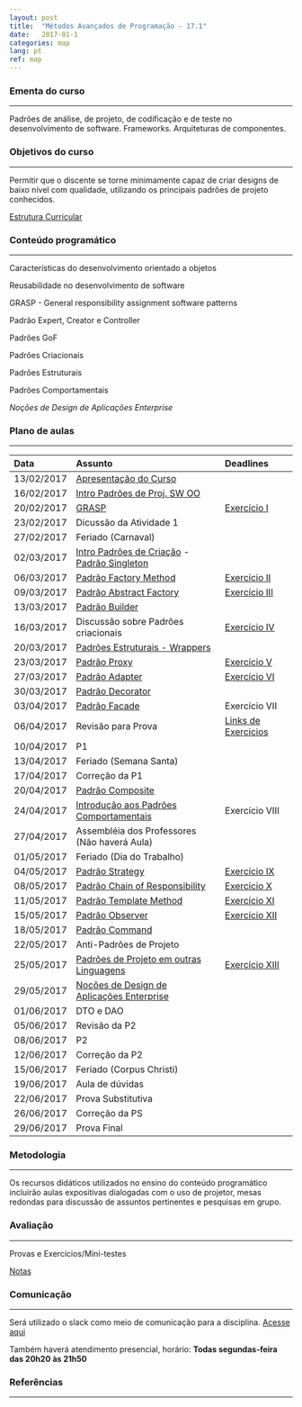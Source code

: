```yaml
---
layout: post
title:  "Métodos Avançados de Programação - 17.1"
date:   2017-01-1
categories: map
lang: pt
ref: map
---
```


### Ementa do curso
___

Padrões de análise, de projeto, de codificação e de teste no desenvolvimento de software. Frameworks. Arquiteturas de componentes.

### Objetivos do curso
___

Permitir que o discente se torne minimamente capaz de criar designs de baixo nível com qualidade, utilizando os principais padrões de projeto conhecidos.

[Estrutura Curricular](https://drive.google.com/file/d/0B9oADRpZVGECMmQ4WV83YVlRRGs/view?usp=sharing)

### Conteúdo programático
___

Características do desenvolvimento orientado a objetos

Reusabilidade no desenvolvimento de software

GRASP - General responsibility assignment software patterns

Padrão Expert, Creator e Controller

Padrões GoF

Padrões Criacionais 

Padrões Estruturais

Padrões Comportamentais

_Noções de Design de Aplicações Enterprise_

### Plano de aulas
___

| Data	| Assunto | Deadlines
| :------- | :------ | :------ |
| 13/02/2017 | [Apresentação do Curso](https://docs.google.com/presentation/d/1mOPHxgTf-A9LoSyBTqXDawuYjvLN6OLG_ytMcxBym_w/edit#slide=id.g1cd879af31_0_542)
| 16/02/2017 | [Intro Padrões de Proj. SW OO](https://docs.google.com/presentation/d/13WPIixGznyko2lYZDl54ltgzTWyRVW7U-LRAZEEmX74/preview?slide=id.p)
| 20/02/2017 |[GRASP](https://docs.google.com/presentation/d/1E0U-IXt7-KPCndPUqKGZ44LF1B3SJlKOCCjmnYLHH6s/preview) | [Exercício I](http://www.dsc.ufcg.edu.br/~jacques/cursos/map/html/auto.htm)
| 23/02/2017 | Dicussão da Atividade 1 
| 27/02/2017 | Feriado (Carnaval)
| 02/03/2017 | [Intro Padrões de Criação](https://docs.google.com/presentation/d/1puvG2ExPgBdSdiQ8nNP7L5058Wm8cYV-JUQkP05nCHg/preview?slide=id.p) - [Padrão Singleton](https://docs.google.com/presentation/d/1aBYsCEikyoo6cHU040ZAmHhUt21YL0qpuXFXS0xJGeo/preview)
| 06/03/2017 | [Padrão Factory Method](https://docs.google.com/presentation/d/1LP7U-3RkJzVV377RtkEFnvNHQKBsT2bECqPYAmcc4fA/preview) | [Exercício II](https://github.com/brunojdo/courses/blob/master/map/src/com/danielfireman/courses/map/singleton/Exercicio.java)
| 09/03/2017 | [Padrão Abstract Factory](https://docs.google.com/presentation/d/124y2J-xrB_par7WPBgvnGeV7_zWLN9kGfYWI9bnlqS4/preview) | [Exercício III](https://docs.google.com/presentation/d/124y2J-xrB_par7WPBgvnGeV7_zWLN9kGfYWI9bnlqS4/edit#slide=id.g2118828481_0_36)
| 13/03/2017 | [Padrão Builder](https://docs.google.com/presentation/d/1544QiRITl1-O3GGR_sx-7ZmPHxlba8qcfnGA1Oyt_50/preview?slide=id.p) 
| 16/03/2017 | Discussão sobre Padrões criacionais | [Exercício IV](https://github.com/brunojdo/ds/blob/master/factoryMethod/DependentPizzaStore.java)
| 20/03/2017 | [Padrões Estruturais - Wrappers](https://docs.google.com/presentation/d/1hHc56ps92uCgnPv76x8qcfzJ6qkVK87N6PqgOUGrWzs/preview)
| 23/03/2017 | [Padrão Proxy](https://docs.google.com/presentation/d/1Pz9EfAD0xB96nZ0x6ELp0nkl3DoLdrNAYxAkZgqy7ss/preview) | [Exercício V](https://docs.google.com/presentation/d/1Pz9EfAD0xB96nZ0x6ELp0nkl3DoLdrNAYxAkZgqy7ss/preview#slide=id.g1d3eb963e1_0_68)
| 27/03/2017 | [Padrão Adapter](https://docs.google.com/presentation/d/1KV8Z-aEdB_6vnwCh5N-KDf5MfCJvghP_eKbmBTwbdrM/preview) | [Exercício VI](https://docs.google.com/presentation/d/1KV8Z-aEdB_6vnwCh5N-KDf5MfCJvghP_eKbmBTwbdrM/preview?slide=id.g1da6e32097_0_25)
| 30/03/2017 | [Padrão Decorator](https://docs.google.com/presentation/d/16DgbgEJ9nK_2awe7z6xbbgC0cKRMNfh0E7UgRlu9pHQ/preview)
| 03/04/2017 | [Padrão Facade](https://docs.google.com/a/diasbruno.com/presentation/d/1KAkneYlpUXz3GkERBVjKg1TTOv2FEGxMLtQbVSGsZSo/preview) | Exercício VII
| 06/04/2017 | Revisão para Prova | [Links de Exercicios](https://docs.google.com/document/d/1C_Du_AtW-BxDx-3vqrsgHGLWi3pSAiWkwihHzvNi2yU/preview)
| 10/04/2017 | P1
| 13/04/2017 | Feriado (Semana Santa)
| 17/04/2017 | Correção da P1
| 20/04/2017 | [Padrão Composite](https://docs.google.com/presentation/d/1YxnvwLx62QPFVa3OOPTRvaJy6bj8nQSEUqQeNL2I-PQ/preview)
| 24/04/2017 | [Introdução aos Padrões Comportamentais](https://docs.google.com/presentation/d/1BNVv7-2yBeI7RUTQCMRMZ4RSsCx1_pUANlLBk9acW80/preview) | Exercício VIII
| 27/04/2017 | Assembléia dos Professores (Não haverá Aula)
| 01/05/2017 | Feriado (Dia do Trabalho)
| 04/05/2017 | [Padrão Strategy](https://docs.google.com/presentation/d/1Ec3mRcubMe-FOhq5mwbur45qA50JOSA42KVgS0N5sGg/preview?slide=id.p) | [Exercício IX](https://docs.google.com/presentation/d/1Ec3mRcubMe-FOhq5mwbur45qA50JOSA42KVgS0N5sGg/edit?slide=id.p#slide=id.g221df784ff_0_74)
| 08/05/2017 | [Padrão Chain of Responsibility](https://docs.google.com/presentation/d/1WvF15XKtMGT_yyeyMg9R9KpHTao1VukYmWNMoo5hNbI/preview) | [Exercício X](https://docs.google.com/presentation/d/1WvF15XKtMGT_yyeyMg9R9KpHTao1VukYmWNMoo5hNbI/edit?slide=id.p#slide=id.g2230723bec_0_15)
| 11/05/2017 | [Padrão Template Method](https://docs.google.com/presentation/d/1elsV0ezsaVbZv-i3FYF5mNOWr1x2BpNS8pHZYPLBttU/preview) | [Exercício XI](https://docs.google.com/presentation/d/1elsV0ezsaVbZv-i3FYF5mNOWr1x2BpNS8pHZYPLBttU/edit#slide=id.g22300be208_0_47)
| 15/05/2017 | [Padrão Observer](https://docs.google.com/presentation/d/1b1byFVVayhgNHBfnRNVUlAJCGChcW6PkZ6xXncGjQ_U/preview) | [Exercício XII](https://docs.google.com/presentation/d/1b1byFVVayhgNHBfnRNVUlAJCGChcW6PkZ6xXncGjQ_U/preview#slide=id.g22300be208_0_47)
| 18/05/2017 | [Padrão Command](https://docs.google.com/presentation/d/1u1PyLzY9FuuFjm_UrGpq1k1WSwZDF3WWT4pjcGcuEF8/preview)
| 22/05/2017 | Anti-Padrões de Projeto
| 25/05/2017 | [Padrões de Projeto em outras Linguagens](https://docs.google.com/presentation/d/1E9r3TS6AFXul0kh7f9_ew4BeBQKxwo_WxCJPlDRzeIQ/preview) | [Exercício XIII](https://docs.google.com/document/d/1_UjPi_h6IuWiGuz8uTBep4LUJE5QPC2ZNQwef9Fr8R4/preview)
| 29/05/2017 | [Noções de Design de Aplicações Enterprise](https://docs.google.com/presentation/d/16uQbjlaPH4mcOyo3UZ6jOUi-8fF6FjcttbTSV5jgZu4/edit#slide=id.g1d1d176067_0_10)
| 01/06/2017 | DTO e DAO
| 05/06/2017 | Revisão da P2
| 08/06/2017 | P2
| 12/06/2017 | Correção da P2
| 15/06/2017 | Feriado (Corpus Christi)
| 19/06/2017 | Aula de dúvidas
| 22/06/2017 | Prova Substitutiva
| 26/06/2017 | Correção da PS
| 29/06/2017 | Prova Final


### Metodologia
___
Os recursos didáticos utilizados no ensino do conteúdo programático incluirão aulas expositivas dialogadas com o uso de projetor, mesas redondas para discussão de assuntos pertinentes e pesquisas em grupo.

### Avaliação
___
Provas e Exercícios/Mini-testes

[Notas](https://docs.google.com/spreadsheets/d/1LSGXS7hxzQK_5fHpYqRZcOVVjCq_bn69RTGO_NnOpww/edit#gid=0)

### Comunicação
___
Será utilizado o slack como meio de comunicação para a disciplina. [Acesse aqui](https://map20171.slack.com/messages)

Também haverá atendimento presencial, horário: **Todas segundas-feira das 20h20 às 21h50**

### Referências
___
